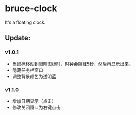 # bruce-clock
It's a floating clock.

## Update:
### v1.0.1
* 当鼠标移动到眼睛图标时，时钟会隐藏5秒，然后再显示出来。
* 隐藏任务栏窗口
* 调整背景颜色为透明蓝

### v1.1.0
* 增加日期显示（点击）
* 修改关闭窗口为右键点击

